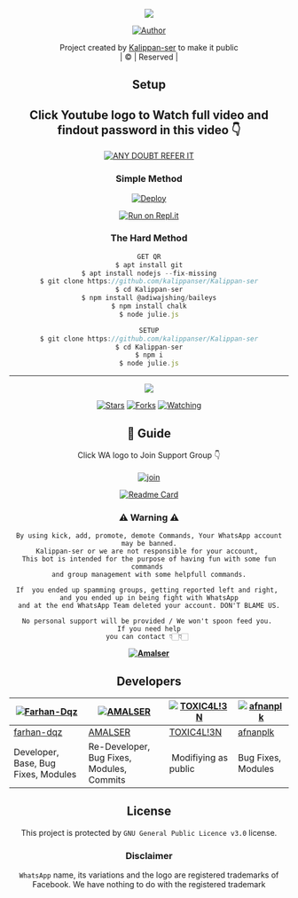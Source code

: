 <div align="center">

 </a>
</p>
<div align="center">
  <p align="center">
<img src=https://i.imgur.com/w89FHm7.jpeg>
</p>
  <p align="center">
<a href="https://github.com/cyberchekuthan"><img title="Author" src="https://img.shields.io/badge/Author-Midhunser-cyberchekuthan/Amalser_v2?color=blue&style=for-the-badge&logo=whatsapp"></a>
</p>
</div>
<p align="center">
Project created by <a href="https://github.com/kalippanser">Kalippan-ser</a> to make it public
    <br>
       | © |
        Reserved |
    <br> 
</p>

## Setup
<div align="center"> 


## Click Youtube logo to Watch full video and findout password in this video 👇

 [![ANY DOUBT REFER IT](https://www.linkpicture.com/q/YouTube-Logo-700x394.png)](https://youtu.be/5MKycJxmA4c)


  ### Simple Method
  
[![Deploy](https://www.herokucdn.com/deploy/button.svg)](https://heroku.com/deploy?template=https://github.com/kalippanser/Kalippan-ser.git)



  
[![Run on Repl.it](https://repl.it/badge/github/quiec/whatsAlfa)](https://replit.com/@kalippan-ser/Kalippan-ser)
  
### The Hard Method
```js
GET QR
$ apt install git
$ apt install nodejs --fix-missing
$ git clone https://github.com/kalippanser/Kalippan-ser
$ cd Kalippan-ser
$ npm install @adiwajshing/baileys
$ npm install chalk
$ node julie.js
```
      
```js
SETUP
$ git clone https://github.com/kalippanser/Kalippan-ser
$ cd Kalippan-ser
$ npm i
$ node julie.js
```

----

  <p align="center">
  <a href="httsp://github.com/kalippanser/Kalippan-ser">
    
<a href="https://github.com/kalippanser/followers">
<img src="https://img.shields.io/github/repo-size/cyberchekuthan/Amalser_v2?color=green&label=Repo%20total%20size&style=plastic">
<p align="center">
<a href="https://github.com/kalippanser/followers"
<img title="Followers" src="https://img.shields.io/github/followers/kalippanser?color=blue&style=flat-square"></a>
<a href="https://github.com/kalippanser/Kalippan-ser/stargazers/"><img title="Stars" src="https://img.shields.io/github/stars/kalippanser/Kalippan-ser?color=blue&style=flat-square"></a>
<a href="https://github.com/kalippanser/Kalippan-ser/network/members"><img title="Forks" src="https://img.shields.io/github/forks/kalippanser/Kalippan-ser?color=blue&style=flat-square"></a>
<a href="https://github.com/kalippanser/Kalippan-ser/watchers"><img title="Watching" src="https://img.shields.io/github/watchers/kalippanser/Kalippan-ser?label=Watchers&color=blue&style=flat-square"></a>
</p>

## 📢 Guide
Click WA logo to Join Support Group 👇
    <br>
<br>
  [![join](https://github.com/Alien-alfa/PublicBot/blob/main/wlogo.svg.png)](https://chat.whatsapp.com/CbRlEux876XFsWQfIlOKty)
  <div align="center">
       
  [![Readme Card](https://github-readme-stats.vercel.app/api/pin/?username=kalippanser&repo=Kalippan-ser&theme=nightowl)](https://github.com/kalippanser/Kalippan-ser)
  </div>
    
### ⚠ Warning ⚠

```
By using kick, add, promote, demote Commands, Your WhatsApp account may be banned.
Kalippan-ser or we are not responsible for your account, 
This bot is intended for the purpose of having fun with some fun commands 
and group management with some helpfull commands.

If  you ended up spamming groups, getting reported left and right, 
and you ended up in being fight with WhatsApp
and at the end WhatsApp Team deleted your account. DON'T BLAME US.

No personal support will be provided / We won't spoon feed you. 
If you need help
you can contact 👇🏻👇🏻 
```
**[![Amalser](https://www.linkpicture.com/q/WHTSPP-LOGO.png)](http://wa.me/918281370025?text=Can%20you%20help%20bro)**

## Developers
  <div align="center">
    
  [![Farhan-Dqz](https://github.com/farhan-dqz.png?size=100)](https://github.com/farhan-dqz) | [![AMALSER](https://github.com/Amal-ser.png?size=100)](https://github.com/Amal-ser) |  [![TOXIC4L!3N](https://github.com/Alien-alfa.png?size=100)](https://github.com/AI-VIKI) | [![afnanplk](https://github.com/afnanplk.png?size=100)](https://github.com/afnanplk) 
----|----|----|----
[farhan-dqz](https://github.com/farhan-dqz) | [AMALSER](https://github.com/Amal-ser) | [TOXIC4L!3N](https://github.com/AI-VIKI) | [afnanplk](https://github.com/afnanplk) 
Developer, Base, Bug Fixes, Modules| Re-Developer, Bug Fixes, Modules, Commits |  Modifiying  as   public | Bug Fixes, Modules 
  </div>
    


## License
This project is protected by `GNU General Public Licence v3.0` license.

### Disclaimer
`WhatsApp` name, its variations and the logo are registered trademarks of Facebook. We have nothing to do with the registered trademark
